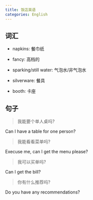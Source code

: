 ```yaml
---
title: 饭店英语
categories: English
---
```




## 词汇

* napkins: 餐巾纸
* fancy: 高档的
* sparking/still water: 气泡水/非气泡水

* silverware: 餐具
* booth: 卡座



## 句子

> 我能要个单人桌吗?

Can I have a table for one person?

> 我能看看菜单吗?

Execuse me, can I get the menu please?

> 我可以买单吗?

Can I get the bill?

> 你有什么推荐吗?

Do you have any recommendations?